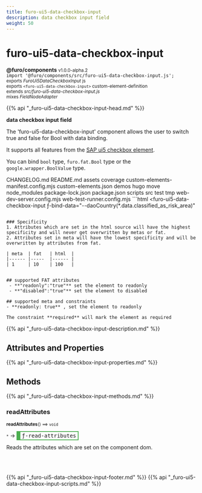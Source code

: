 ```yaml
---
title: furo-ui5-data-checkbox-input
description: data checkbox input field
weight: 50
---
```


# furo-ui5-data-checkbox-input
**@furo/components** <small>v1.0.0-alpha.2</small>
<br>`import '@furo/components/src/furo-ui5-data-checkbox-input.js';`<small>
<br>exports *FuroUi5DataCheckboxInput* js
<br>exports `<furo-ui5-data-checkbox-input>` custom-element-definition
<br>extends *src/furo-ui5-data-checkbox-input.js*
<br> mixes *FieldNodeAdapter*</small>

{{% api "_furo-ui5-data-checkbox-input-head.md" %}}

**data checkbox input field**

The 'furo-ui5-data-checkbox-input' component allows the user to switch true and false for Bool with data binding.

It supports all features from the [SAP ui5 checkbox element](https://sap.github.io/ui5-webcomponents/playground/components/CheckBox/).

You can bind `bool` type, `furo.fat.Bool` type or the `google.wrapper.BoolValue` type.

 CHANGELOG.md README.md assets coverage custom-elements-manifest.config.mjs custom-elements.json demos hugo move node_modules package-lock.json package.json scripts src test tmp web-dev-server.config.mjs web-test-runner.config.mjs ```html
 <furo-ui5-data-checkbox-input
 ƒ-bind-data="--daoCountry(*.data.classified_as_risk_area)"
 ></furo-ui5-data-checkbox-input>
```

### Specificity
1. Attributes which are set in the html source will have the highest specificity and will never get overwritten by metas or fat.
2. Attributes set in meta will have the lowest specificity and will be overwritten by attributes from fat.

| meta 	| fat 	| html 	|
|------	|-----	|------	|
| 1 	| 10 	| 100 	|


## supported FAT attributes
 - **"readonly":"true"** set the element to readonly
 - **"disabled":"true"** set the element to disabled

## supported meta and constraints
- **readonly: true** , set the element to readonly

The constraint **required** will mark the element as required

```

{{% api "_furo-ui5-data-checkbox-input-description.md" %}}


## Attributes and Properties
{{% api "_furo-ui5-data-checkbox-input-properties.md" %}}




















## Methods
{{% api "_furo-ui5-data-checkbox-input-methods.md" %}}


### **readAttributes**
<small>**readAttributes**() ⟹ `void`</small>

<small>`*`</small> →
<span  style="border-width:2px 2px 2px 10px; border-style: solid;border-color:  rgb(76, 175, 80);font-family:monospace; padding:2px 4px;">ƒ-read-attributes</span>

Reads the attributes which are set on the component dom.

<br><br>




















{{% api "_furo-ui5-data-checkbox-input-footer.md" %}}
{{% api "_furo-ui5-data-checkbox-input-scripts.md" %}}
